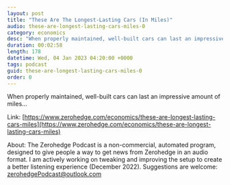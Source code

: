 ```yaml
---
layout: post
title: "These Are The Longest-Lasting Cars (In Miles)"
audio: these-are-longest-lasting-cars-miles-0
category: economics
desc: "When properly maintained, well-built cars can last an impressive amount of miles..."
duration: 00:02:58
length: 178
datetime: Wed, 04 Jan 2023 04:20:00 +0000
tags: podcast
guid: these-are-longest-lasting-cars-miles-0
order: 0
---
```

When properly maintained, well-built cars can last an impressive amount of miles...

Link: [https://www.zerohedge.com/economics/these-are-longest-lasting-cars-miles](https://www.zerohedge.com/economics/these-are-longest-lasting-cars-miles)

About: The Zerohedge Podcast is a non-commercial, automated program, designed to give people a way to get news from Zerohedge in an audio format.  I am actively working on tweaking and improving the setup to create a better listening experience (December 2022).  Suggestions are welcome: [zerohedgePodcast@outlook.com](mailto:zerohedgePodcast@outlook.com)